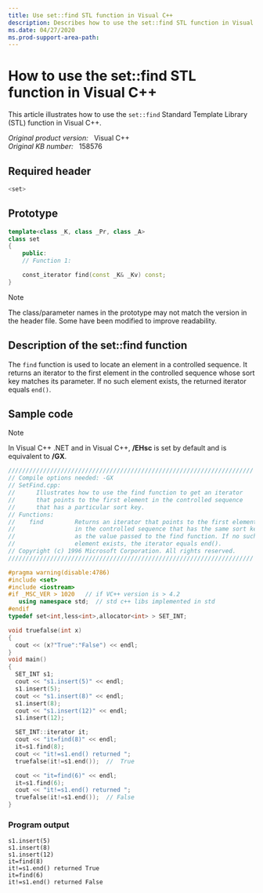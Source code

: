 ```yaml
---
title: Use set::find STL function in Visual C++
description: Describes how to use the set::find STL function in Visual C++. This article includes a sample code.
ms.date: 04/27/2020
ms.prod-support-area-path: 
---
```

# How to use the set::find STL function in Visual C++

This article illustrates how to use the `set::find` Standard Template Library (STL) function in Visual C++.

_Original product version:_ &nbsp; Visual C++  
_Original KB number:_ &nbsp; 158576

## Required header

```cpp
<set>
```

## Prototype

```cpp
template<class _K, class _Pr, class _A>
class set
{
    public:
    // Function 1:

    const_iterator find(const _K& _Kv) const;
}
```

> [!NOTE]
> The class/parameter names in the prototype may not match the version in the header file. Some have been modified to improve readability.

## Description of the set::find function

The `find` function is used to locate an element in a controlled sequence. It returns an iterator to the first element in the controlled sequence whose sort key matches its parameter. If no such element exists, the returned iterator equals `end()`.

## Sample code

> [!NOTE]
> In Visual C++ .NET and in Visual C++, **/EHsc** is set by default and is equivalent to **/GX**.

```cpp
//////////////////////////////////////////////////////////////////////
// Compile options needed: -GX
// SetFind.cpp:
//      Illustrates how to use the find function to get an iterator
//      that points to the first element in the controlled sequence
//      that has a particular sort key.
// Functions:
//    find         Returns an iterator that points to the first element
//                 in the controlled sequence that has the same sort key
//                 as the value passed to the find function. If no such
//                 element exists, the iterator equals end().
// Copyright (c) 1996 Microsoft Corporation. All rights reserved.
//////////////////////////////////////////////////////////////////////

#pragma warning(disable:4786)
#include <set>
#include <iostream>
#if _MSC_VER > 1020   // if VC++ version is > 4.2
   using namespace std;  // std c++ libs implemented in std
#endif
typedef set<int,less<int>,allocator<int> > SET_INT;

void truefalse(int x)
{
  cout << (x?"True":"False") << endl;
}
void main()
{
  SET_INT s1;
  cout << "s1.insert(5)" << endl;
  s1.insert(5);
  cout << "s1.insert(8)" << endl;
  s1.insert(8);
  cout << "s1.insert(12)" << endl;
  s1.insert(12);

  SET_INT::iterator it;
  cout << "it=find(8)" << endl;
  it=s1.find(8);
  cout << "it!=s1.end() returned ";
  truefalse(it!=s1.end());  //  True

  cout << "it=find(6)" << endl;
  it=s1.find(6);
  cout << "it!=s1.end() returned ";
  truefalse(it!=s1.end());  // False
}
```

### Program output

```console
s1.insert(5)
s1.insert(8)
s1.insert(12)
it=find(8)
it!=s1.end() returned True
it=find(6)
it!=s1.end() returned False
```
